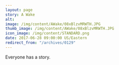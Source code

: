 ```yaml
---
layout: page
story: A Wake
alt:
image: /img/content/AWake/08xBlzvMRWTH.JPG
thumb_image: /img/content/AWake/08xBlzvMRWTH.JPG
icon_image: /img/content/STANDARD.png
date: 2017-06-28 09:00:00 US/Eastern
redirect_from: "/archives/0129"
---
```

Everyone has a story.
